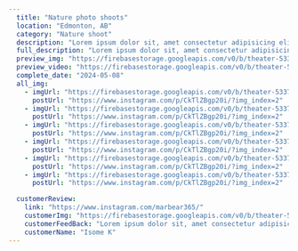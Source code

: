 ```yaml
---
  title: "Nature photo shoots"
  location: "Edmonton, AB"
  category: "Nature shoot"
  description: "Lorem ipsum dolor sit, amet consectetur adipisicing elit. Dicta laboriosam, iure dignissimos, ad et dolorum illo nesciunt, impedit obcaecati tempore aliquam quidem suscipit itaque necessitatibus! Laborum consequatur repellat impedit ex."
  full_description: "Lorem ipsum dolor sit, amet consectetur adipisicing elit. Dicta laboriosam, iure dignissimos, ad et dolorum illo nesciunt, impedit obcaecati tempore aliquam quidem suscipit itaque necessitatibus! Laborum consequatur repellat impedit ex. Lorem ipsum dolor sit, amet consectetur adipisicing elit. Dicta laboriosam, iure dignissimos, ad et dolorum illo nesciunt, impedit obcaecati tempore aliquam quidem suscipit itaque necessitatibus! Laborum consequatur repellat impedit ex. Lorem ipsum dolor sit, amet consectetur adipisicing elit. Dicta laboriosam, iure dignissimos, ad et dolorum illo nesciunt, impedit obcaecati tempore aliquam quidem suscipit itaque necessitatibus! Laborum consequatur repellat impedit ex. Lorem ipsum dolor sit, amet consectetur adipisicing elit. Dicta laboriosam, iure dignissimos, ad et dolorum illo nesciunt, impedit obcaecati tempore aliquam quidem suscipit itaque necessitatibus! Laborum consequatur repellat impedit ex."
  preview_img: "https://firebasestorage.googleapis.com/v0/b/theater-53375.appspot.com/o/eventsImgs%2Fnatali%2FScreenshot%20from%202024-05-06%2016-48-26.png?alt=media&token=68ef7d73-5e1c-4e3a-a420-aa760f23304b"
  preview_video: "https://firebasestorage.googleapis.com/v0/b/theater-53375.appspot.com/o/eventsImgs%2Fnatali%2Fvideoplayback.mp4?alt=media&token=411aed5a-8671-4927-bb2d-a815f92cf015"
  complete_date: "2024-05-08"
  all_img:
    - imgUrl: "https://firebasestorage.googleapis.com/v0/b/theater-53375.appspot.com/o/eventsImgs%2Fnatali%2FScreenshot%20from%202024-05-07%2013-58-44.png?alt=media&token=4423fd48-dd3a-4a6c-9cd8-0482ef847a6f"
      postUrl: "https://www.instagram.com/p/CkTlZBgp20i/?img_index=2"
    - imgUrl: "https://firebasestorage.googleapis.com/v0/b/theater-53375.appspot.com/o/eventsImgs%2Fnatali%2FScreenshot%20from%202024-05-07%2013-57-52.png?alt=media&token=62e86e2f-bc9d-4c05-8f4c-854f272281d8"
      postUrl: "https://www.instagram.com/p/CkTlZBgp20i/?img_index=2"
    - imgUrl: "https://firebasestorage.googleapis.com/v0/b/theater-53375.appspot.com/o/eventsImgs%2Fnatali%2FScreenshot%20from%202024-05-07%2013-58-44.png?alt=media&token=4423fd48-dd3a-4a6c-9cd8-0482ef847a6f"
      postUrl: "https://www.instagram.com/p/CkTlZBgp20i/?img_index=2"
    - imgUrl: "https://firebasestorage.googleapis.com/v0/b/theater-53375.appspot.com/o/eventsImgs%2Fnatali%2FScreenshot%20from%202024-05-07%2013-57-52.png?alt=media&token=62e86e2f-bc9d-4c05-8f4c-854f272281d8"
      postUrl: "https://www.instagram.com/p/CkTlZBgp20i/?img_index=2"
    - imgUrl: "https://firebasestorage.googleapis.com/v0/b/theater-53375.appspot.com/o/eventsImgs%2Fnatali%2FScreenshot%20from%202024-05-07%2013-58-44.png?alt=media&token=4423fd48-dd3a-4a6c-9cd8-0482ef847a6f"
      postUrl: "https://www.instagram.com/p/CkTlZBgp20i/?img_index=2"
    - imgUrl: "https://firebasestorage.googleapis.com/v0/b/theater-53375.appspot.com/o/eventsImgs%2Fnatali%2FScreenshot%20from%202024-05-07%2013-57-52.png?alt=media&token=62e86e2f-bc9d-4c05-8f4c-854f272281d8"
      postUrl: "https://www.instagram.com/p/CkTlZBgp20i/?img_index=2"

  customerReview:
    link: "https://www.instagram.com/marbear365/"
    customerImg: "https://firebasestorage.googleapis.com/v0/b/theater-53375.appspot.com/o/eventsImgs%2Fnatali%2FScreenshot%20from%202024-05-08%2018-11-20.png?alt=media&token=ca0e774c-0ab3-466d-b672-7f74bb73ea5a"
    customerFeedBack: "Lorem ipsum dolor sit, amet consectetur adipisicing elit. Dicta laboriosam, iure dignissimos, ad et dolorum illo nesciunt, impedit obcaecati tempore aliquam quidem suscipit itaque necessitatibus! Laborum consequatur repellat impedit ex."
    customerName: "Isome K"
---
```

